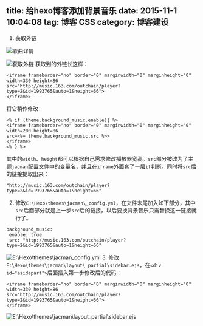 title: 给hexo博客添加背景音乐
date: 2015-11-1 10:04:08
tag: 博客 CSS
category: 博客建设
---
1. 获取外链

![歌曲详情](http://7i7io5.com1.z0.glb.clouddn.com/1.png)
<!--more-->
![获取外链](http://7i7io5.com1.z0.glb.clouddn.com/2.png)
获取到的外链长这样：
```
<iframe frameborder="no" border="0" marginwidth="0" marginheight="0" width=330 height=86 
src="http://music.163.com/outchain/player?type=2&id=1993765&auto=1&height=66">
</iframe>
```
将它稍作修改：
```
<% if (theme.background_music.enable){ %>
<iframe frameborder="no" border="0" marginwidth="0" marginheight="0" width=200 height=86 
src=<%= theme.background_music.src %>>
</iframe>
<% } %>
```
其中的`width`、`height`都可以根据自己需求修改播放器宽高。`src`部分被改为了主题`jacman`配置文件中的变量名，并且在`iframe`外面套了一层`if`判断。同时将`src`后的链接提取出来：
```
"http://music.163.com/outchain/player?type=2&id=1993765&auto=1&height=66"
```
2. 修改`E:\Hexo\themes\jacman\_config.yml`，在文件末尾加入如下部分，其中` src`后面部分就是上一步`src`后的链接，以后要换背景音乐只需替换这一链接就行了。
```
background_music:
 enable: true
 src: "http://music.163.com/outchain/player?type=2&id=1993765&auto=1&height=66"
```
![E:\Hexo\themes\jacman\_config.yml](http://7i7io5.com1.z0.glb.clouddn.com/3.png)
3. 修改`E:\Hexo\themes\jacman\layout\_partial\sidebar.ejs`，在`<div id="asidepart">`后面插入第一步修改后的代码：
```
<iframe frameborder="no" border="0" marginwidth="0" marginheight="0" width=330 height=86 
src="http://music.163.com/outchain/player?type=2&id=1993765&auto=1&height=66">
</iframe>
```
![E:\Hexo\themes\jacman\layout\_partial\sidebar.ejs](http://7i7io5.com1.z0.glb.clouddn.com/5.png)